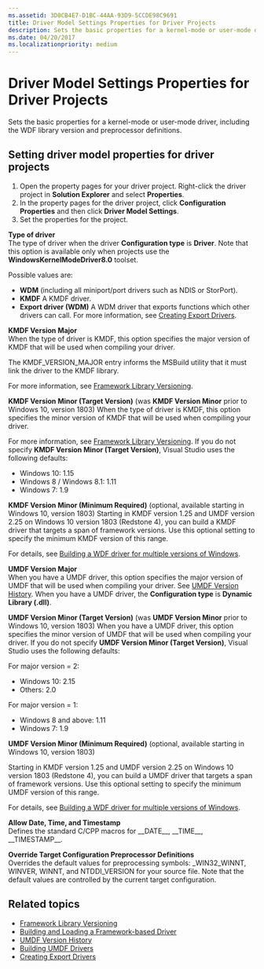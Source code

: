```yaml
---
ms.assetid: 3D0CB4E7-D1BC-44AA-93D9-5CCDE98C9691
title: Driver Model Settings Properties for Driver Projects
description: Sets the basic properties for a kernel-mode or user-mode driver, including the WDF library version and preprocessor definitions.
ms.date: 04/20/2017
ms.localizationpriority: medium
---
```


# Driver Model Settings Properties for Driver Projects

Sets the basic properties for a kernel-mode or user-mode driver, including the WDF library version and preprocessor definitions.

## Setting driver model properties for driver projects


1.  Open the property pages for your driver project. Right-click the driver project in **Solution Explorer** and select **Properties**.
2.  In the property pages for the driver project, click **Configuration Properties** and then click **Driver Model Settings**.
3.  Set the properties for the project.

**Type of driver**  
The type of driver when the driver **Configuration type** is **Driver**. Note that this option is available only when projects use the **WindowsKernelModeDriver8.0** toolset.

Possible values are:

* **WDM** (including all miniport/port drivers such as NDIS or StorPort).
* **KMDF** A KMDF driver.
* **Export driver (WDM)** A WDM driver that exports functions which other drivers can call. For more information, see [Creating Export Drivers](https://msdn.microsoft.com/Library/Windows/Hardware/Ff542891).

**KMDF Version Major**  
When the type of driver is KMDF, this option specifies the major version of KMDF that will be used when compiling your driver.

The KMDF\_VERSION\_MAJOR entry informs the MSBuild utility that it must link the driver to the KMDF library.

For more information, see [Framework Library Versioning](https://msdn.microsoft.com/Library/Windows/Hardware/Ff542842).

**KMDF Version Minor (Target Version)** (was **KMDF Version Minor** prior to Windows 10, version 1803)
When the type of driver is KMDF, this option specifies the minor version of KMDF that will be used when compiling your driver.

For more information, see [Framework Library Versioning](https://msdn.microsoft.com/Library/Windows/Hardware/Ff542842). If you do not specify **KMDF Version Minor (Target Version)**, Visual Studio uses the following defaults:
* Windows 10: 1.15
* Windows 8 / Windows 8.1: 1.11
* Windows 7: 1.9

**KMDF Version Minor (Minimum Required)** (optional, available starting in Windows 10, version 1803)
Starting in KMDF version 1.25 and UMDF version 2.25 on Windows 10 version 1803 (Redstone 4), you can build a KMDF driver that targets a span of framework versions. Use this optional setting to specify the minimum KMDF version of this range.

For details, see [Building a WDF driver for multiple versions of Windows](../wdf/building-a-wdf-driver-for-multiple-versions-of-windows.md).

**UMDF Version Major**  
When you have a UMDF driver, this option specifies the major version of UMDF that will be used when compiling your driver. See [UMDF Version History](https://msdn.microsoft.com/Library/Windows/Hardware/Ff561356). When you have a UMDF driver, the **Configuration type** is **Dynamic Library (.dll)**.

**UMDF Version Minor (Target Version)** (was **UMDF Version Minor** prior to Windows 10, version 1803)
When you have a UMDF driver, this option specifies the minor version of UMDF that will be used when compiling your driver. If you do not specify **UMDF Version Minor (Target Version)**, Visual Studio uses the following defaults:

For major version = 2:
* Windows 10: 2.15
* Others: 2.0

For major version = 1:
* Windows 8 and above: 1.11
* Windows 7: 1.9

**UMDF Version Minor (Minimum Required)** (optional, available starting in Windows 10, version 1803)

Starting in KMDF version 1.25 and UMDF version 2.25 on Windows 10 version 1803 (Redstone 4), you can build a UMDF driver that targets a span of framework versions. Use this optional setting to specify the minimum UMDF version of this range.

For details, see [Building a WDF driver for multiple versions of Windows](../wdf/building-a-wdf-driver-for-multiple-versions-of-windows.md).

**Allow Date, Time, and Timestamp**  
Defines the standard C/CPP macros for \_\_DATE\_\_, \_\_TIME\_\_, \_\_TIMESTAMP\_\_.

**Override Target Configuration Preprocessor Definitions**  
Overrides the default values for preprocessing symbols: \_WIN32\_WINNT, WINVER, WINNT, and NTDDI\_VERSION for your source file. Note that the default values are controlled by the current target configuration.

## Related topics


* [Framework Library Versioning](https://msdn.microsoft.com/Library/Windows/Hardware/Ff542842)
* [Building and Loading a Framework-based Driver](https://msdn.microsoft.com/Library/Windows/Hardware/Ff540730)
* [UMDF Version History](https://msdn.microsoft.com/Library/Windows/Hardware/Ff561356)
* [Building UMDF Drivers](https://msdn.microsoft.com/Library/Windows/Hardware/Ff540730)
* [Creating Export Drivers](https://msdn.microsoft.com/Library/Windows/Hardware/Ff542891)
 

 






